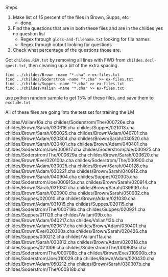 Steps

1. Make list of 15 percent of the files in Brown, Supps, etc
    - done
2. Find the questions that are in both these files and are in the childes yes no question list
    - Regex through `gloss-and-filename.txt` looking for file names
    - Regex through output looking for questions
3. Check what percentage of the questions those are. 

Got `childes.REV.txt` by removing all lines with FWD from `childes.decl-quest.txt`, then cleaning up a bit of the extra spacing. 

``` 
find ../childes/Brown -name "*.cha" > ex-files.txt
find ../childes/Soderstrom -name "*.cha" >> ex-files.txt
find ../childes/Suppes -name "*.cha" >> ex-files.txt
find ../childes/Valian -name "*.cha" >> ex-files.txt
```
use python random sample to get 15% of these files, and save them to `exclude.txt`


All of these files are going into the test set for training the LM

childes/Valian/16a.cha
childes/Soderstrom/The/000726e.cha
childes/Brown/Sarah/030616.cha
childes/Suppes/021013.cha
childes/Brown/Sarah/050025.cha
childes/Brown/Adam/040701.cha
childes/Brown/Adam/020304.cha
childes/Brown/Sarah/030520.cha
childes/Brown/Sarah/030401.cha
childes/Brown/Adam/040401.cha
childes/Soderstrom/Joe/000817.cha
childes/Soderstrom/Joe/000925.cha
childes/Soderstrom/The/000629a.cha
childes/Brown/Sarah/020620.cha
childes/Brown/Eve/020100a.cha
childes/Soderstrom/The/000900.cha
childes/Brown/Adam/030025.cha
childes/Brown/Sarah/040128.cha
childes/Brown/Adam/030221.cha
childes/Brown/Sarah/040912.cha
childes/Brown/Sarah/040904.cha
childes/Suppes/020305.cha
childes/Soderstrom/Joe/000915a.cha
childes/Brown/Sarah/020914.cha
childes/Brown/Sarah/031030.cha
childes/Brown/Sarah/030630.cha
childes/Brown/Sarah/020900.cha
childes/Brown/Sarah/050002.cha
childes/Suppes/020010.cha
childes/Brown/Adam/021030.cha
childes/Brown/Adam/031015.cha
childes/Suppes/020115.cha
childes/Soderstrom/The/000719b.cha
childes/Suppes/020921.cha
childes/Suppes/011129.cha
childes/Valian/09b.cha
childes/Brown/Adam/040217.cha
childes/Valian/13b.cha
childes/Brown/Adam/020617.cha
childes/Brown/Adam/030401.cha
childes/Brown/Eve/020300a.cha
childes/Brown/Sarah/020426.cha
childes/Suppes/030212.cha
childes/Valian/11a.cha
childes/Brown/Sarah/030812.cha
childes/Brown/Adam/020318.cha
childes/Suppes/021006.cha
childes/Soderstrom/The/000809a.cha
childes/Soderstrom/The/000708b.cha
childes/Brown/Eve/010900b.cha
childes/Soderstrom/Joe/010029.cha
childes/Brown/Adam/020430.cha
childes/Brown/Adam/050212.cha
childes/Brown/Sarah/030307b.cha
childes/Soderstrom/The/000818b.cha
